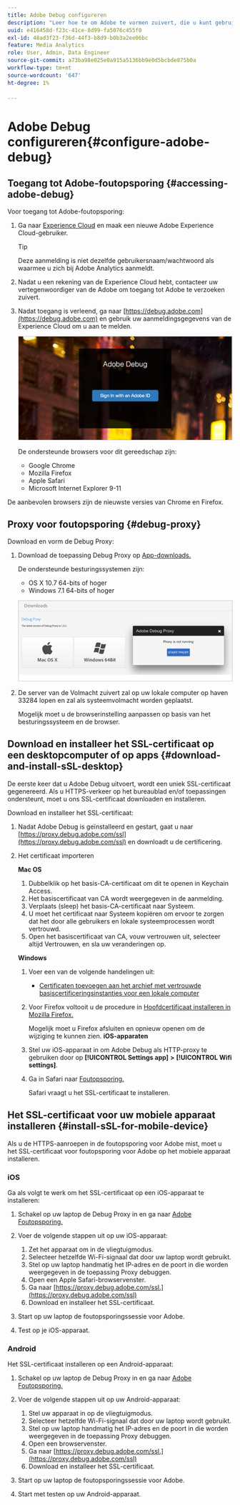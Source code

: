 ```yaml
---
title: Adobe Debug configureren
description: "Leer hoe te om Adobe te vormen zuivert, die u kunt gebruiken om de implementaties van SDK van Media problemen op te lossen."
uuid: e416458d-f23c-41ce-8d99-fa5076c455f0
exl-id: 48ad3f23-f36d-44f3-b8d9-b0b3a2ee06bc
feature: Media Analytics
role: User, Admin, Data Engineer
source-git-commit: a73ba98e025e0a915a5136bb9e0d5bcbde875b0a
workflow-type: tm+mt
source-wordcount: '647'
ht-degree: 1%

---
```


# Adobe Debug configureren{#configure-adobe-debug}

## Toegang tot Adobe-foutopsporing {#accessing-adobe-debug}

Voor toegang tot Adobe-foutopsporing:

1. Ga naar [Experience Cloud](https://www.marketing.adobe.com/) en maak een nieuwe Adobe Experience Cloud-gebruiker.

   >[!TIP]
   >
   >Deze aanmelding is niet dezelfde gebruikersnaam/wachtwoord als waarmee u zich bij Adobe Analytics aanmeldt.

1. Nadat u een rekening van de Experience Cloud hebt, contacteer uw vertegenwoordiger van de Adobe om toegang tot Adobe te verzoeken zuivert.
1. Nadat toegang is verleend, ga naar [https://debug.adobe.com](https://debug.adobe.com) en gebruik uw aanmeldingsgegevens van de Experience Cloud om u aan te melden.

   ![](assets/adobe-debug-login.png)

   De ondersteunde browsers voor dit gereedschap zijn:
   * Google Chrome
   * Mozilla Firefox
   * Apple Safari
   * Microsoft Internet Explorer 9-11

De aanbevolen browsers zijn de nieuwste versies van Chrome en Firefox.

## Proxy voor foutopsporing {#debug-proxy}

Download en vorm de Debug Proxy:

1. Download de toepassing Debug Proxy op [App-downloads.](https://debug.adobe.com/#/downloads)

   De ondersteunde besturingssystemen zijn:
   * OS X 10.7 64-bits of hoger
   * Windows 7.1 64-bits of hoger

   ![](assets/debug-proxy-app.png)

1. De server van de Volmacht zuivert zal op uw lokale computer op haven 33284 lopen en zal als systeemvolmacht worden geplaatst.

   Mogelijk moet u de browserinstelling aanpassen op basis van het besturingssysteem en de browser.

## Download en installeer het SSL-certificaat op een desktopcomputer of op apps {#download-and-install-sSL-desktop}

De eerste keer dat u Adobe Debug uitvoert, wordt een uniek SSL-certificaat gegenereerd. Als u HTTPS-verkeer op het bureaublad en/of toepassingen ondersteunt, moet u ons SSL-certificaat downloaden en installeren.

Download en installeer het SSL-certificaat:

1. Nadat Adobe Debug is geïnstalleerd en gestart, gaat u naar [https://proxy.debug.adobe.com/ssl](https://proxy.debug.adobe.com/ssl) en downloadt u de certificering.
1. Het certificaat importeren

   **Mac OS**
   1. Dubbelklik op het basis-CA-certificaat om dit te openen in Keychain Access.
   1. Het basiscertificaat van CA wordt weergegeven in de aanmelding.
   1. Verplaats (sleep) het basis-CA-certificaat naar Systeem.
   1. U moet het certificaat naar Systeem kopiëren om ervoor te zorgen dat het door alle gebruikers en lokale systeemprocessen wordt vertrouwd.
   1. Open het basiscertificaat van CA, vouw vertrouwen uit, selecteer altijd Vertrouwen, en sla uw veranderingen op.

   **Windows**
   1. Voer een van de volgende handelingen uit:

      * [Certificaten toevoegen aan het archief met vertrouwde basiscertificeringsinstanties voor een lokale computer](https://technet.microsoft.com/en-us/library/cc754841.aspx#BKMK_addlocal)
   1. Voor Firefox voltooit u de procedure in [Hoofdcertificaat installeren in Mozilla Firefox.](https://wiki.wmtransfer.com/projects/webmoney/wiki/Installing_root_certificate_in_Mozilla_Firefox)

      Mogelijk moet u Firefox afsluiten en opnieuw openen om de wijziging te kunnen zien.
   **iOS-apparaten**
   1. Stel uw iOS-apparaat in om Adobe Debug als HTTP-proxy te gebruiken door op **[!UICONTROL Settings app]** **>** **[!UICONTROL Wifi settings]**.

   1. Ga in Safari naar [Foutopsporing.](https://proxy.debug.adobe.com/ssl)

      Safari vraagt u het SSL-certificaat te installeren.




## Het SSL-certificaat voor uw mobiele apparaat installeren {#install-sSL-for-mobile-device}

Als u de HTTPS-aanroepen in de foutopsporing voor Adobe mist, moet u het SSL-certificaat voor foutopsporing voor Adobe op het mobiele apparaat installeren.

### iOS

Ga als volgt te werk om het SSL-certificaat op een iOS-apparaat te installeren:

1. Schakel op uw laptop de Debug Proxy in en ga naar [Adobe Foutopsporing.](https://debug.adobe.com)
1. Voer de volgende stappen uit op uw iOS-apparaat:
   1. Zet het apparaat om in de vliegtuigmodus.
   1. Selecteer hetzelfde Wi-Fi-signaal dat door uw laptop wordt gebruikt.
   1. Stel op uw laptop handmatig het IP-adres en de poort in die worden weergegeven in de toepassing Proxy debuggen.
   1. Open een Apple Safari-browservenster.
   1. Ga naar [https://proxy.debug.adobe.com/ssl.](https://proxy.debug.adobe.com/ssl)
   1. Download en installeer het SSL-certificaat.

1. Start op uw laptop de foutopsporingssessie voor Adobe.
1. Test op je iOS-apparaat.

### Android

Het SSL-certificaat installeren op een Android-apparaat:

1. Schakel op uw laptop de Debug Proxy in en ga naar [Adobe Foutopsporing.](https://debug.adobe.com)
1. Voer de volgende stappen uit op uw Android-apparaat:
   1. Stel uw apparaat in op de vliegtuigmodus.
   1. Selecteer hetzelfde Wi-Fi-signaal dat door uw laptop wordt gebruikt.
   1. Stel op uw laptop handmatig het IP-adres en de poort in die worden weergegeven in de toepassing Proxy debuggen.
   1. Open een browservenster.
   1. Ga naar [https://proxy.debug.adobe.com/ssl.](https://proxy.debug.adobe.com/ssl)
   1. Download en installeer het SSL-certificaat.

1. Start op uw laptop de foutopsporingssessie voor Adobe.
1. Start met testen op uw Android-apparaat.
